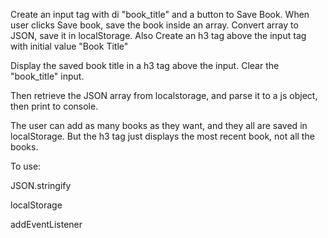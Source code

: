 
Create an input tag with di "book_title" and a button to Save Book.
When user clicks Save book, save the book inside an array. Convert array to JSON, save it in localStorage.
Also Create an h3 tag above the input tag with initial value "Book Title"

Display the saved book title in a h3 tag above the input.
Clear the "book_title" input.

Then retrieve the JSON array from localstorage, and parse it to a js object, then print to console.

The user can add as many books as they want, and they all are saved in localStorage.
But the h3 tag just displays the most recent book, not all the books.

To use:

JSON.stringify

localStorage

addEventListener
